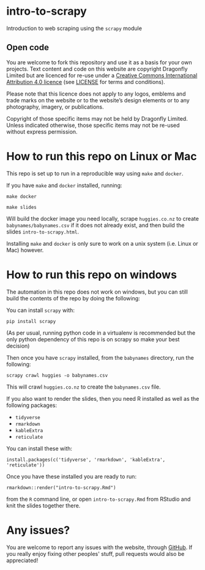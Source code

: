 # intro-to-scrapy
Introduction to web scraping using the `scrapy` module

## Open code

You are welcome to fork this repository and use it as a basis for your own projects. Text content and code on this website are copyright Dragonfly Limited but are licenced for re-use under a [Creative Commons International Attribution 4.0 licence](https://creativecommons.org/licenses/by/4.0/) (see [LICENSE](https://github.com/dragonfly-science/intro-to-scrapy/blob/master/LICENSE) for terms and conditions). 

Please note that this licence does not apply to any logos, emblems and trade marks on the website or to the website’s design elements or to any photography, imagery, or publications.

Copyright of those specific items may not be held by Dragonfly Limited. Unless indicated otherwise, those specific items may not be re-used without express permission.

# How to run this repo on Linux or Mac

This repo is set up to run in a reproducible way using `make` and `docker`.

If you have `make` and `docker` installed, running:

```
make docker

make slides
```

Will build the docker image you need locally, scrape `huggies.co.nz` to create `babynames/babynames.csv` if it does not already exist, and then build the slides `intro-to-scrapy.html`.

Installing `make` and `docker` is only sure to work on a unix system (i.e. Linux or Mac) however.

# How to run this repo on windows

The automation in this repo does not work on windows, but you can still build the contents of the repo by doing the following:

You can install `scrapy` with:

```
pip install scrapy
```

(As per usual, running python code in a virtualenv is recommended but the only python dependency of this repo is on scrapy so make your best decision)

Then once you have `scrapy` installed, from the `babynames` directory, run the following:

```
scrapy crawl huggies -o babynames.csv 
```

This will crawl `huggies.co.nz` to create the `babynames.csv` file.

If you also want to render the slides, then you need R installed as well as the following packages:

- `tidyverse`
- `rmarkdown`
- `kableExtra`
- `reticulate`

You can install these with:

```
install.packages(c('tidyverse', 'rmarkdown', 'kableExtra', 'reticulate'))
```

Once you have these installed you are ready to run:

```
rmarkdown::render("intro-to-scrapy.Rmd")
```

from the `R` command line, or open `intro-to-scrapy.Rmd` from RStudio and knit the slides together there.

# Any issues?

You are welcome to report any issues with the website, through [GitHub](https://github.com/dragonfly-science/website/issues). If you really enjoy fixing other peoples' stuff, pull requests would also be appreciated!
